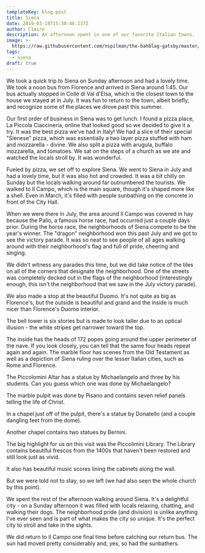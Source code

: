 ```yaml
---
templateKey: blog-post
title: Siena
date: 2019-03-18T15:30:46.137Z
author: Claire
description: An afternoon spent in one of our favorite Italian towns.
image: >-
  https://raw.githubusercontent.com/nspilman/the-bahblag-gatsby/master/static/img/0b336195-e66b-437b-86bb-0ae7c47b52d8.jpeg
tags:
  - Siena
draft: true
---
```

We took a quick trip to Siena on Sunday afternoon and had a lovely time.  We took a noon bus from Florence and arrived in Siena around 1:45.  Our bus actually stopped in Colle di Val d'Elsa, which is the closest town to the house we stayed at in July.  It was fun to return to the town, albeit briefly, and recognize some of the places we drove past this summer.

Our first order of business in Siena was to get lunch.  I found a pizza place, La Piccola Ciaccineria, online that looked good so we decided to give it a try.  It was the best pizza we've had in Italy!  We had a slice of their special "Sienese" pizza, which was essentially a two layer pizza stuffed with ham and mozzarella - divine.  We also split a pizza with arugula, buffalo mozzarella, and tomatoes.  We sat on the steps of a church as we ate and watched the locals stroll by.  It was wonderful.

Fueled by pizza, we set off to explore Siena.  We went to Siena in July and had a lovely time, but it was also hot and crowded.  It was a bit chilly on Sunday but the locals walking around far outnumbered the tourists.  We walked to Il Campo, which is the main square, though it's shaped more like a shell.  Even in March, it's filled with people sunbathing on the concrete in front of the City Hall. 

When we were there in July, the area around Il Campo was covered in hay because the Palio, a famous horse race, had occurred just a couple days prior.  During the horse race, the neighborhoods of Siena compete to be the year's winner.  The "dragon" neighborhood won this past July and we got to see the victory parade.  It was so neat to see people of all ages walking around with their neighborhood's flag and full of pride, cheering and singing.

We didn't witness any parades this time, but we did take notice of the tiles on all of the corners that designate the neighborhood.  One of the streets was completely decked out in the flags of the neighborhood (interestingly enough, this isn't the neighborhood that we saw in the July victory parade).

We also made a stop at the beautiful Duomo.  It's not quite as big as Florence's, but the outside is beautiful and grand and the inside is much nicer than Florence's Duomo interior.

The bell tower is six stories but is made to look taller due to an optical illusion - the white stripes get narrower toward the top.

The inside has the heads of 172 popes going around the upper perimeter of the nave.  If you look closely, you can tell that the same four heads repeat again and again.  The marble floor has scenes from the Old Testament as well as a depiction of Siena ruling over the lesser Italian cities, such as Rome and Florence.

The Piccolomini Altar has a statue by Michaelangelo and three by his students.  Can you guess which one was done by Michaelangelo?

The marble pulpit was done by Pisano and contains seven relief panels telling the life of Christ.

In a chapel just off of the pulpit, there's a statue by Donatello (and a couple dangling feet from the dome).

Another chapel contains two statues by Bernini.

The big highlight for us on this visit was the Piccolimini Library.  The Library contains beautiful frescos from the 1400s that haven't been restored and still look just as vivid.

It also has beautiful music scores lining the cabinets along the wall.

But we were told not to stay, so we left (we had also seen the whole church by this point).

We spent the rest of the afternoon walking around Siena.  It's a delightful city - on a Sunday afternoon it was filled with locals relaxing, chatting, and walking their dogs.  The neighborhood pride (and division) is unlike anything I've ever seen and is part of what makes the city so unique.  It's the perfect city to stroll and take in the sights.

We did return to Il Campo one final time before catching our return bus.  The sun had moved pretty considerably and, yes, so had the sunbathers.
